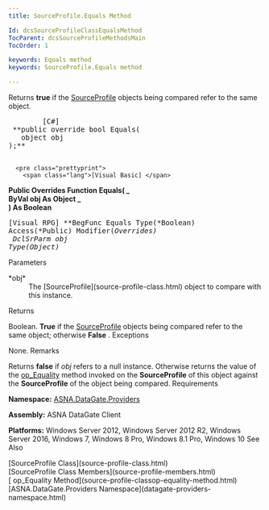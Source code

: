 ```yaml
---
title: SourceProfile.Equals Method

Id: dcsSourceProfileClassEqualsMethod
TocParent: dcsSourceProfileMethodsMain
TocOrder: 1

keywords: Equals method
keywords: SourceProfile.Equals method

---
```


Returns <span> **true** </span> if the [SourceProfile](adg-connection-class-source-profile-property.html) objects being compared refer to the same object. 
<pre class="prettyprint">
        <span class="lang">[C#]</span>
 **public override bool Equals(<br />   object obj<br />);** 
      </pre>
      <pre class="prettyprint">
        <span class="lang">[Visual Basic] </span>
 **Public Overrides Function Equals( _<br />   ByVal obj As Object _<br />) As Boolean** 
      </pre>
      <pre class="prettyprint">
        <span class="lang">[Visual RPG]</span>
 **BegFunc Equals Type(*Boolean) Access(*Public) Modifier(*Overrides)<br />   DclSrParm obj Type(*Object)** 
      </pre>

Parameters

<dl>
        <dt>
 *obj* 
        </dt>
        <dd>The	<span>[SourceProfile](source-profile-class.html)</span>
						object to compare with this instance.
					</dd>
</dl>

Returns

Boolean. **True** if the [SourceProfile](adg-connection-class-source-profile-property.html) objects being compared refer to the same object; otherwise **False** .
Exceptions

None.
Remarks

Returns **false** if *obj* refers to a null instance. Otherwise returns the value of the [ op_Equality](source-profile-classop-equality-method.html) method invoked on the **SourceProfile** of this object against the **SourceProfile** of the object being compared.
Requirements

**Namespace:** [ ASNA.DataGate.Providers](datagate-providers-namespace.html) 

<span> **Assembly:** ASNA DataGate Client</span> 

<span> **Platforms:** Windows Server 2012, Windows Server 2012 R2, Windows Server 2016, Windows 7, Windows 8 Pro, Windows 8.1 Pro, Windows 10</span> 
See Also

<dl />
      <span>
        [SourceProfile Class](source-profile-class.html)
        <br />
        [SourceProfile Class Members](source-profile-members.html) <br />[
						op_Equality Method](source-profile-classop-equality-method.html)<br />[ASNA.DataGate.Providers Namespace](datagate-providers-namespace.html)</span>

